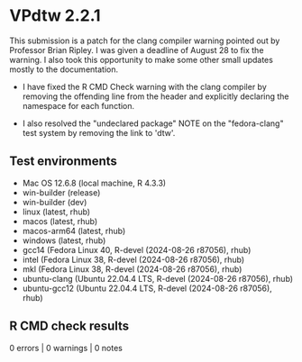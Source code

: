 # VPdtw 2.2.1

This submission is a patch for the clang compiler warning pointed out by Professor Brian Ripley. I was given a deadline of August 28 to fix the warning. I also took this opportunity to make some other small updates mostly to the documentation.

- I have fixed the R CMD Check warning with the clang compiler by removing the offending line from the header and explicitly declaring the namespace for each function.

- I also resolved the "undeclared package" NOTE on the "fedora-clang" test system by removing the link to 'dtw'.

## Test environments

- Mac OS 12.6.8 (local machine, R 4.3.3)
- win-builder (release)
- win-builder (dev)
- linux (latest, rhub)
- macos (latest, rhub)
- macos-arm64 (latest, rhub)
- windows (latest, rhub)
- gcc14 (Fedora Linux 40, R-devel (2024-08-26 r87056), rhub)
- intel (Fedora Linux 38, R-devel (2024-08-26 r87056), rhub)
- mkl (Fedora Linux 38, R-devel (2024-08-26 r87056), rhub)
- ubuntu-clang (Ubuntu 22.04.4 LTS, R-devel (2024-08-26 r87056), rhub)
- ubuntu-gcc12 (Ubuntu 22.04.4 LTS, R-devel (2024-08-26 r87056), rhub)

## R CMD check results

0 errors | 0 warnings | 0 notes

